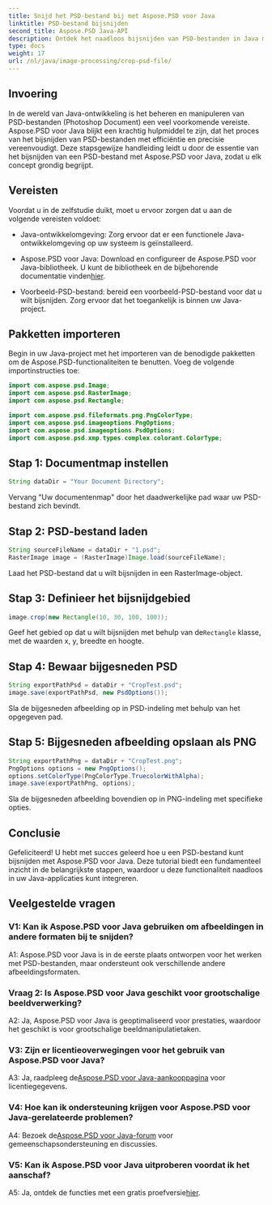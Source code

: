 ```yaml
---
title: Snijd het PSD-bestand bij met Aspose.PSD voor Java
linktitle: PSD-bestand bijsnijden
second_title: Aspose.PSD Java-API
description: Ontdek het naadloos bijsnijden van PSD-bestanden in Java met Aspose.PSD. Integreer moeiteloos precisie en efficiëntie in uw beeldmanipulatietaken.
type: docs
weight: 17
url: /nl/java/image-processing/crop-psd-file/
---
```

## Invoering

In de wereld van Java-ontwikkeling is het beheren en manipuleren van PSD-bestanden (Photoshop Document) een veel voorkomende vereiste. Aspose.PSD voor Java blijkt een krachtig hulpmiddel te zijn, dat het proces van het bijsnijden van PSD-bestanden met efficiëntie en precisie vereenvoudigt. Deze stapsgewijze handleiding leidt u door de essentie van het bijsnijden van een PSD-bestand met Aspose.PSD voor Java, zodat u elk concept grondig begrijpt.

## Vereisten

Voordat u in de zelfstudie duikt, moet u ervoor zorgen dat u aan de volgende vereisten voldoet:

- Java-ontwikkelomgeving: Zorg ervoor dat er een functionele Java-ontwikkelomgeving op uw systeem is geïnstalleerd.

-  Aspose.PSD voor Java: Download en configureer de Aspose.PSD voor Java-bibliotheek. U kunt de bibliotheek en de bijbehorende documentatie vinden[hier](https://reference.aspose.com/psd/java/).

- Voorbeeld-PSD-bestand: bereid een voorbeeld-PSD-bestand voor dat u wilt bijsnijden. Zorg ervoor dat het toegankelijk is binnen uw Java-project.

## Pakketten importeren

Begin in uw Java-project met het importeren van de benodigde pakketten om de Aspose.PSD-functionaliteiten te benutten. Voeg de volgende importinstructies toe:

```java
import com.aspose.psd.Image;
import com.aspose.psd.RasterImage;
import com.aspose.psd.Rectangle;

import com.aspose.psd.fileformats.png.PngColorType;
import com.aspose.psd.imageoptions.PngOptions;
import com.aspose.psd.imageoptions.PsdOptions;
import com.aspose.psd.xmp.types.complex.colorant.ColorType;
```

## Stap 1: Documentmap instellen

```java
String dataDir = "Your Document Directory";
```

Vervang "Uw documentenmap" door het daadwerkelijke pad waar uw PSD-bestand zich bevindt.

## Stap 2: PSD-bestand laden

```java
String sourceFileName = dataDir + "1.psd";
RasterImage image = (RasterImage)Image.load(sourceFileName);
```

Laad het PSD-bestand dat u wilt bijsnijden in een RasterImage-object.

## Stap 3: Definieer het bijsnijdgebied

```java
image.crop(new Rectangle(10, 30, 100, 100));
```

 Geef het gebied op dat u wilt bijsnijden met behulp van de`Rectangle` klasse, met de waarden x, y, breedte en hoogte.

## Stap 4: Bewaar bijgesneden PSD

```java
String exportPathPsd = dataDir + "CropTest.psd";
image.save(exportPathPsd, new PsdOptions());
```

Sla de bijgesneden afbeelding op in PSD-indeling met behulp van het opgegeven pad.

## Stap 5: Bijgesneden afbeelding opslaan als PNG

```java
String exportPathPng = dataDir + "CropTest.png";
PngOptions options = new PngOptions();
options.setColorType(PngColorType.TruecolorWithAlpha);
image.save(exportPathPng, options);
```

Sla de bijgesneden afbeelding bovendien op in PNG-indeling met specifieke opties.

## Conclusie

Gefeliciteerd! U hebt met succes geleerd hoe u een PSD-bestand kunt bijsnijden met Aspose.PSD voor Java. Deze tutorial biedt een fundamenteel inzicht in de belangrijkste stappen, waardoor u deze functionaliteit naadloos in uw Java-applicaties kunt integreren.

## Veelgestelde vragen

### V1: Kan ik Aspose.PSD voor Java gebruiken om afbeeldingen in andere formaten bij te snijden?

A1: Aspose.PSD voor Java is in de eerste plaats ontworpen voor het werken met PSD-bestanden, maar ondersteunt ook verschillende andere afbeeldingsformaten.

### Vraag 2: Is Aspose.PSD voor Java geschikt voor grootschalige beeldverwerking?

A2: Ja, Aspose.PSD voor Java is geoptimaliseerd voor prestaties, waardoor het geschikt is voor grootschalige beeldmanipulatietaken.

### V3: Zijn er licentieoverwegingen voor het gebruik van Aspose.PSD voor Java?

 A3: Ja, raadpleeg de[Aspose.PSD voor Java-aankooppagina](https://purchase.aspose.com/buy) voor licentiegegevens.

### V4: Hoe kan ik ondersteuning krijgen voor Aspose.PSD voor Java-gerelateerde problemen?

 A4: Bezoek de[Aspose.PSD voor Java-forum](https://forum.aspose.com/c/psd/34) voor gemeenschapsondersteuning en discussies.

### V5: Kan ik Aspose.PSD voor Java uitproberen voordat ik het aanschaf?

 A5: Ja, ontdek de functies met een gratis proefversie[hier](https://releases.aspose.com/).